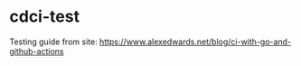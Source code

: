 # cdci-test

Testing guide from site: https://www.alexedwards.net/blog/ci-with-go-and-github-actions
